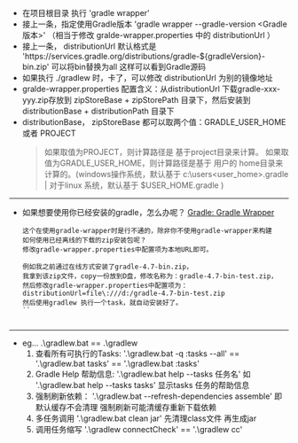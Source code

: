 * 在项目根目录 执行 'gradle wrapper' 
* 接上一条，指定使用Gradle版本 'gradle wrapper --gradle-version <Gradle 版本>'  （相当于修改 gralde-wrapper.properties 中的 distributionUrl ）
* 接上一条， distributionUrl 默认格式是 'https\://services.gradle.org/distributions/gradle-${gradleVersion}-bin.zip'  可以将bin替换为all 这样可以看到Gradle源码
* 如果执行 ./gradlew 时，卡了，可以修改 distributionUrl 为别的镜像地址
* gralde-wrapper.properties 配置含义：从distributionUrl 下载gradle-xxx-yyy.zip存放到 zipStoreBase + zipStorePath 目录下，然后安装到 distributionBase + distributionPath 目录下
* distributionBase， zipStoreBase 都可以取两个值：GRADLE_USER_HOME 或者 PROJECT
    > 如果取值为PROJECT，则计算路径是 基于project目录来计算。
    > 如果取值为GRADLE_USER_HOME，则计算路径是基于 用户的 home目录来计算的。(windows操作系统，默认基于 c:\users\<user_home>\.gradle |  对于linux 系统，默认基于 $USER_HOME\.gradle )

---

* 如果想要使用你已经安装的gradle，怎么办呢？ [Gradle: Gradle Wrapper](https://www.cnblogs.com/f1194361820/p/9121898.html)
    ``` text
    这个在使用gradle-wrapper时是行不通的，除非你不使用gradle-wrapper来构建
    如何使用已经离线的下载的zip安装包呢？
    修改gradle-wrapper.properties中配置项为本地URL即可。

    例如我之前通过在线方式安装了gradle-4.7-bin.zip，
    我拿到该zip文件，copy一份放到D盘，修改名称为：gradle-4.7-bin-test.zip，
    然后修改gradle-wrapper.properties中配置项为：distributionUrl=file\:///d:/gradle-4.7-bin-test.zip
    然后使用gradlew 执行一个task，就自动安装好了。
    ``


---

* eg...
.\gradlew.bat == .\gradlew
    1. 查看所有可执行的Tasks:   '.\gradlew.bat -q :tasks --all'  ==  '.\gradlew.bat tasks' == '.\gradlew.bat :tasks'
    2. Gradle Help 帮助信息:   '.\gradlew.bat help --tasks 任务名' 如 '.\gradlew.bat help --tasks tasks' 显示tasks 任务的帮助信息
    3. 强制刷新依赖： '.\gradlew.bat --refresh-dependencies assemble'  即默认缓存不会清理 强制刷新可能清缓存重新下载依赖
    4. 多任务调用  '.\gradlew.bat clean jar'  先清理class文件 再生成jar
    5. 调用任务缩写 '.\gradlew connectCheck' == '.\gradlew cc'